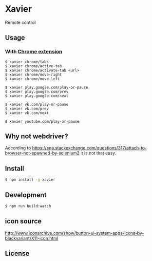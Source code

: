 # Xavier

Remote control

## Usage

### With [Chrome extension](https://github.com/ewnd9/xavier-browsers)

```
$ xavier chrome/tabs
$ xavier chrome/active-tab
$ xavier chrome/activate-tab <url>
$ xavier chrome/move-right
$ xavier chrome/move-left

$ xavier play.google.com/play-or-pause
$ xavier play.google.com/prev
$ xavier play.google.com/next

$ xavier vk.com/play-or-pause
$ xavier vk.com/prev
$ xavier vk.com/next

$ xavier youtube.com/play-or-pause
```

## Why not webdriver?

According to
https://sqa.stackexchange.com/questions/317/attach-to-browser-not-spawned-by-selenium2 it is not that easy.

## Install

```sh
$ npm install -g xavier
```

## Development

```sh
$ npm run build:watch
```

## icon source

http://www.iconarchive.com/show/button-ui-system-apps-icons-by-blackvariant/X11-icon.html

## License
